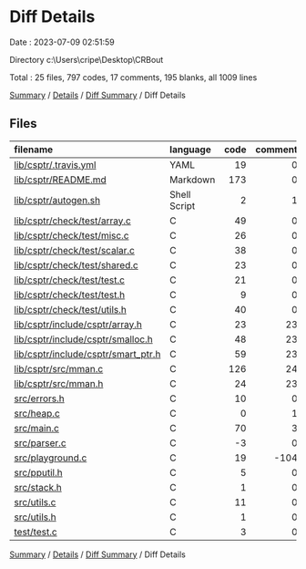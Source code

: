 # Diff Details

Date : 2023-07-09 02:51:59

Directory c:\\Users\\cripe\\Desktop\\CRBout

Total : 25 files,  797 codes, 17 comments, 195 blanks, all 1009 lines

[Summary](results.md) / [Details](details.md) / [Diff Summary](diff.md) / Diff Details

## Files
| filename | language | code | comment | blank | total |
| :--- | :--- | ---: | ---: | ---: | ---: |
| [lib/csptr/.travis.yml](/lib/csptr/.travis.yml) | YAML | 19 | 0 | 2 | 21 |
| [lib/csptr/README.md](/lib/csptr/README.md) | Markdown | 173 | 0 | 46 | 219 |
| [lib/csptr/autogen.sh](/lib/csptr/autogen.sh) | Shell Script | 2 | 1 | 1 | 4 |
| [lib/csptr/check/test/array.c](/lib/csptr/check/test/array.c) | C | 49 | 0 | 12 | 61 |
| [lib/csptr/check/test/misc.c](/lib/csptr/check/test/misc.c) | C | 26 | 0 | 4 | 30 |
| [lib/csptr/check/test/scalar.c](/lib/csptr/check/test/scalar.c) | C | 38 | 0 | 9 | 47 |
| [lib/csptr/check/test/shared.c](/lib/csptr/check/test/shared.c) | C | 23 | 0 | 6 | 29 |
| [lib/csptr/check/test/test.c](/lib/csptr/check/test/test.c) | C | 21 | 0 | 6 | 27 |
| [lib/csptr/check/test/test.h](/lib/csptr/check/test/test.h) | C | 9 | 0 | 5 | 14 |
| [lib/csptr/check/test/utils.h](/lib/csptr/check/test/utils.h) | C | 40 | 0 | 11 | 51 |
| [lib/csptr/include/csptr/array.h](/lib/csptr/include/csptr/array.h) | C | 23 | 23 | 8 | 54 |
| [lib/csptr/include/csptr/smalloc.h](/lib/csptr/include/csptr/smalloc.h) | C | 48 | 23 | 14 | 85 |
| [lib/csptr/include/csptr/smart_ptr.h](/lib/csptr/include/csptr/smart_ptr.h) | C | 59 | 23 | 10 | 92 |
| [lib/csptr/src/mman.c](/lib/csptr/src/mman.c) | C | 126 | 24 | 29 | 179 |
| [lib/csptr/src/mman.h](/lib/csptr/src/mman.h) | C | 24 | 23 | 9 | 56 |
| [src/errors.h](/src/errors.h) | C | 10 | 0 | 2 | 12 |
| [src/heap.c](/src/heap.c) | C | 0 | 1 | 0 | 1 |
| [src/main.c](/src/main.c) | C | 70 | 3 | 7 | 80 |
| [src/parser.c](/src/parser.c) | C | -3 | 0 | 0 | -3 |
| [src/playground.c](/src/playground.c) | C | 19 | -104 | 6 | -79 |
| [src/pputil.h](/src/pputil.h) | C | 5 | 0 | 2 | 7 |
| [src/stack.h](/src/stack.h) | C | 1 | 0 | 1 | 2 |
| [src/utils.c](/src/utils.c) | C | 11 | 0 | 2 | 13 |
| [src/utils.h](/src/utils.h) | C | 1 | 0 | -1 | 0 |
| [test/test.c](/test/test.c) | C | 3 | 0 | 4 | 7 |

[Summary](results.md) / [Details](details.md) / [Diff Summary](diff.md) / Diff Details
